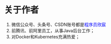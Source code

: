 # 关于作者
1. 微信公众号、头条号、CSDN账号都是<font color="blue">程序员欣宸</font>
2. 前腾讯、前阿里员工，从事Java后台工作；
3. 对Docker和Kubernetes充满热爱；
